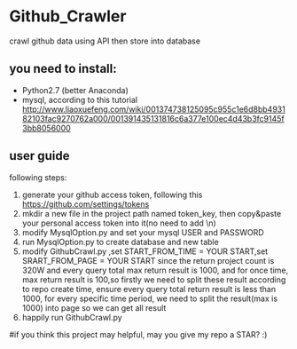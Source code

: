 # Github_Crawler
crawl github data using API then store into database

## you need to install:
* Python2.7 (better Anaconda)
* mysql, according to this tutorial
http://www.liaoxuefeng.com/wiki/001374738125095c955c1e6d8bb493182103fac9270762a000/001391435131816c6a377e100ec4d43b3fc9145f3bb8056000


## user guide
following steps:
1. generate your github access token, following this https://github.com/settings/tokens
2. mkdir a new file in the project path named token_key, then copy&paste your personal access token into it(no need to add \n)
3. modify MysqlOption.py and set your mysql USER and PASSWORD
4. run MysqlOption.py to create database and new table
5. modify GithubCrawl.py ,set START_FROM_TIME = YOUR START,set SRART_FROM_PAGE = YOUR START
   since the return project count is 320W and every query total max return result is 1000, and for once time,
   max return result is 100,so firstly we need to split these result according to repo create time, ensure every query
   total return result is less than 1000, for every specific time period, we need to split the result(max is 1000)
   into page so we can get all result
6. happily run GithubCrawl.py

#if you think this project may helpful, may you give my repo a STAR? :)

